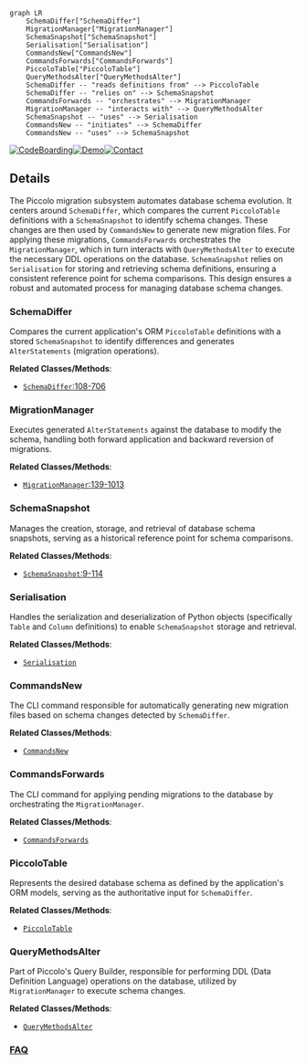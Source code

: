 ```mermaid
graph LR
    SchemaDiffer["SchemaDiffer"]
    MigrationManager["MigrationManager"]
    SchemaSnapshot["SchemaSnapshot"]
    Serialisation["Serialisation"]
    CommandsNew["CommandsNew"]
    CommandsForwards["CommandsForwards"]
    PiccoloTable["PiccoloTable"]
    QueryMethodsAlter["QueryMethodsAlter"]
    SchemaDiffer -- "reads definitions from" --> PiccoloTable
    SchemaDiffer -- "relies on" --> SchemaSnapshot
    CommandsForwards -- "orchestrates" --> MigrationManager
    MigrationManager -- "interacts with" --> QueryMethodsAlter
    SchemaSnapshot -- "uses" --> Serialisation
    CommandsNew -- "initiates" --> SchemaDiffer
    CommandsNew -- "uses" --> SchemaSnapshot
```

[![CodeBoarding](https://img.shields.io/badge/Generated%20by-CodeBoarding-9cf?style=flat-square)](https://github.com/CodeBoarding/GeneratedOnBoardings)[![Demo](https://img.shields.io/badge/Try%20our-Demo-blue?style=flat-square)](https://www.codeboarding.org/demo)[![Contact](https://img.shields.io/badge/Contact%20us%20-%20contact@codeboarding.org-lightgrey?style=flat-square)](mailto:contact@codeboarding.org)

## Details

The Piccolo migration subsystem automates database schema evolution. It centers around `SchemaDiffer`, which compares the current `PiccoloTable` definitions with a `SchemaSnapshot` to identify schema changes. These changes are then used by `CommandsNew` to generate new migration files. For applying these migrations, `CommandsForwards` orchestrates the `MigrationManager`, which in turn interacts with `QueryMethodsAlter` to execute the necessary DDL operations on the database. `SchemaSnapshot` relies on `Serialisation` for storing and retrieving schema definitions, ensuring a consistent reference point for schema comparisons. This design ensures a robust and automated process for managing database schema changes.

### SchemaDiffer
Compares the current application's ORM `PiccoloTable` definitions with a stored `SchemaSnapshot` to identify differences and generates `AlterStatements` (migration operations).


**Related Classes/Methods**:

- <a href="https://github.com/piccolo-orm/piccolo/blob/master/piccolo/apps/migrations/auto/schema_differ.py#L108-L706" target="_blank" rel="noopener noreferrer">`SchemaDiffer`:108-706</a>


### MigrationManager
Executes generated `AlterStatements` against the database to modify the schema, handling both forward application and backward reversion of migrations.


**Related Classes/Methods**:

- <a href="https://github.com/piccolo-orm/piccolo/blob/master/piccolo/apps/migrations/auto/migration_manager.py#L139-L1013" target="_blank" rel="noopener noreferrer">`MigrationManager`:139-1013</a>


### SchemaSnapshot
Manages the creation, storage, and retrieval of database schema snapshots, serving as a historical reference point for schema comparisons.


**Related Classes/Methods**:

- <a href="https://github.com/piccolo-orm/piccolo/blob/master/piccolo/apps/migrations/auto/schema_snapshot.py#L9-L114" target="_blank" rel="noopener noreferrer">`SchemaSnapshot`:9-114</a>


### Serialisation
Handles the serialization and deserialization of Python objects (specifically `Table` and `Column` definitions) to enable `SchemaSnapshot` storage and retrieval.


**Related Classes/Methods**:

- <a href="https://github.com/piccolo-orm/piccolo/blob/master/piccolo/apps/migrations/auto/serialisation.py" target="_blank" rel="noopener noreferrer">`Serialisation`</a>


### CommandsNew
The CLI command responsible for automatically generating new migration files based on schema changes detected by `SchemaDiffer`.


**Related Classes/Methods**:

- <a href="https://github.com/piccolo-orm/piccolo/blob/master/piccolo/apps/migrations/commands/new.py" target="_blank" rel="noopener noreferrer">`CommandsNew`</a>


### CommandsForwards
The CLI command for applying pending migrations to the database by orchestrating the `MigrationManager`.


**Related Classes/Methods**:

- <a href="https://github.com/piccolo-orm/piccolo/blob/master/piccolo/apps/migrations/commands/forwards.py" target="_blank" rel="noopener noreferrer">`CommandsForwards`</a>


### PiccoloTable
Represents the desired database schema as defined by the application's ORM models, serving as the authoritative input for `SchemaDiffer`.


**Related Classes/Methods**:

- <a href="https://github.com/piccolo-orm/piccolo/blob/master/piccolo/table.py" target="_blank" rel="noopener noreferrer">`PiccoloTable`</a>


### QueryMethodsAlter
Part of Piccolo's Query Builder, responsible for performing DDL (Data Definition Language) operations on the database, utilized by `MigrationManager` to execute schema changes.


**Related Classes/Methods**:

- <a href="https://github.com/piccolo-orm/piccolo/blob/master/piccolo/query/methods/alter.py" target="_blank" rel="noopener noreferrer">`QueryMethodsAlter`</a>




### [FAQ](https://github.com/CodeBoarding/GeneratedOnBoardings/tree/main?tab=readme-ov-file#faq)